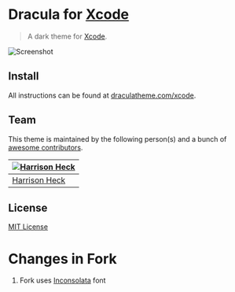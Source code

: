 # Dracula for [Xcode](http://developer.apple.com/xcode)

> A dark theme for [Xcode](http://developer.apple.com/xcode).

![Screenshot](https://draculatheme.com/assets/img/screenshots/xcode.png)

## Install

All instructions can be found at [draculatheme.com/xcode](https://draculatheme.com/xcode).

## Team

This theme is maintained by the following person(s) and a bunch of [awesome contributors](https://github.com/dracula/xcode/graphs/contributors).

[![Harrison Heck](https://avatars0.githubusercontent.com/u/1037526?v=3&s=70)](https://github.com/nesl247) |
--- |
[Harrison Heck](https://github.com/nesl247) |

## License

[MIT License](./LICENSE)

# Changes in Fork

1. Fork uses [Inconsolata](http://www.levien.com/type/myfonts/inconsolata.html) font
